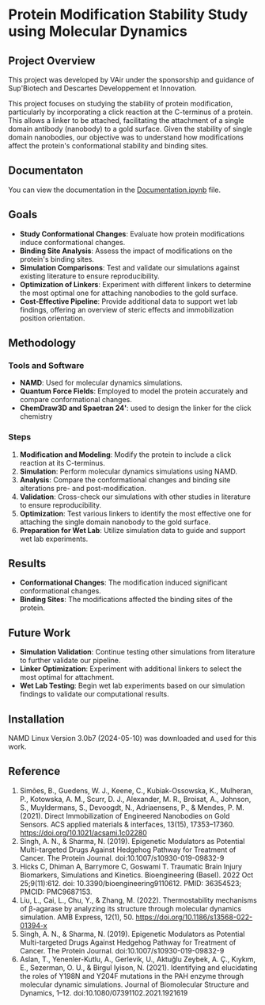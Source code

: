 # Protein Modification Stability Study using Molecular Dynamics

## Project Overview

This project was developed by VAir under the sponsorship and guidance of Sup'Biotech and Descartes Developpement et Innovation.

This project focuses on studying the stability of protein modification, particularly by incorporating a click reaction at the C-terminus of a protein. This allows a linker to be attached, facilitating the attachment of a single domain antibody (nanobody) to a gold surface. Given the stability of single domain nanobodies, our objective was to understand how modifications affect the protein's conformational stability and binding sites.

## Documentaton

You can view the documentation in the [Documentation.ipynb](https://github.com/akabetso/3_7_2024_VAir_Molecular_dynamics/blob/master/Documentation.ipynb) file.

## Goals

- **Study Conformational Changes**: Evaluate how protein modifications induce conformational changes.
- **Binding Site Analysis**: Assess the impact of modifications on the protein's binding sites.
- **Simulation Comparisons**: Test and validate our simulations against existing literature to ensure reproducibility.
- **Optimization of Linkers**: Experiment with different linkers to determine the most optimal one for attaching nanobodies to the gold surface.
- **Cost-Effective Pipeline**: Provide additional data to support wet lab findings, offering an overview of steric effects and immobilization position orientation.

## Methodology

### Tools and Software

- **NAMD**: Used for molecular dynamics simulations.
- **Quantum Force Fields**: Employed to model the protein accurately and compare conformational changes.
- **ChemDraw3D and Spaetran 24'**: used to design the linker for the click chemistry

### Steps

1. **Modification and Modeling**: Modify the protein to include a click reaction at its C-terminus.
2. **Simulation**: Perform molecular dynamics simulations using NAMD.
3. **Analysis**: Compare the conformational changes and binding site alterations pre- and post-modification.
4. **Validation**: Cross-check our simulations with other studies in literature to ensure reproducibility.
5. **Optimization**: Test various linkers to identify the most effective one for attaching the single domain nanobody to the gold surface.
6. **Preparation for Wet Lab**: Utilize simulation data to guide and support wet lab experiments.

## Results

- **Conformational Changes**: The modification induced significant conformational changes.
- **Binding Sites**: The modifications affected the binding sites of the protein.

## Future Work

- **Simulation Validation**: Continue testing other simulations from literature to further validate our pipeline.
- **Linker Optimization**: Experiment with additional linkers to select the most optimal for attachment.
- **Wet Lab Testing**: Begin wet lab experiments based on our simulation findings to validate our computational results.

## Installation

NAMD Linux Version 3.0b7 (2024-05-10) was downloaded and used for this work.

## Reference

1. Simões, B., Guedens, W. J., Keene, C., Kubiak-Ossowska, K., Mulheran, P., Kotowska, A. M., Scurr, D. J.,
Alexander, M. R., Broisat, A., Johnson, S., Muyldermans, S., Devoogdt, N., Adriaensens, P., & Mendes, P. M. (2021).
Direct Immobilization of Engineered Nanobodies on Gold Sensors. ACS applied materials & interfaces, 13(15),
17353–17360. https://doi.org/10.1021/acsami.1c02280
2. Singh, A. N., & Sharma, N. (2019). Epigenetic Modulators as Potential Multi-targeted Drugs Against Hedgehog
Pathway for Treatment of Cancer. The Protein Journal. doi:10.1007/s10930-019-09832-9
3. Hicks C, Dhiman A, Barrymore C, Goswami T. Traumatic Brain Injury Biomarkers, Simulations and Kinetics.
Bioengineering (Basel). 2022 Oct 25;9(11):612. doi: 10.3390/bioengineering9110612. PMID: 36354523; PMCID:
PMC9687153.
4. Liu, L., Cai, L., Chu, Y., & Zhang, M. (2022). Thermostability mechanisms of β-agarase by analyzing its structure
through molecular dynamics simulation. AMB Express, 12(1), 50. https://doi.org/10.1186/s13568-022-01394-x
5. Singh, A. N., & Sharma, N. (2019). Epigenetic Modulators as Potential Multi-targeted Drugs Against Hedgehog
Pathway for Treatment of Cancer. The Protein Journal. doi:10.1007/s10930-019-09832-9
6. Aslan, T., Yenenler-Kutlu, A., Gerlevik, U., Aktuğlu Zeybek, A. Ç., Kıykım, E., Sezerman, O. U., & Birgul Iyison, N.
(2021). Identifying and elucidating the roles of Y198N and Y204F mutations in the PAH enzyme through molecular
dynamic simulations. Journal of Biomolecular Structure and Dynamics, 1–12. doi:10.1080/07391102.2021.1921619
